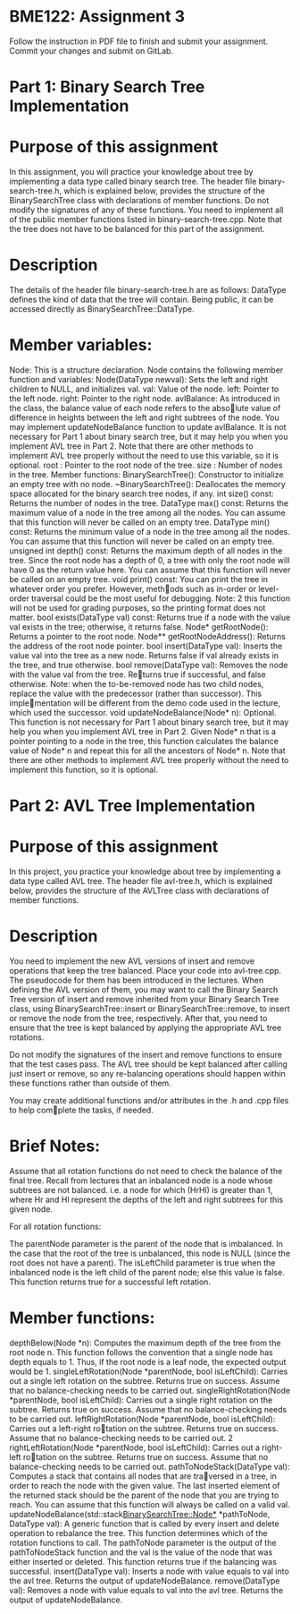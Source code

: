 # BME122: Assignment 3
Follow the instruction in PDF file to finish and submit your
assignment.
Commit your changes and submit on GitLab.

# Part 1: Binary Search Tree Implementation

# Purpose of this assignment

In this assignment, you will practice your knowledge about tree by implementing a data type
called binary search tree. The header file binary-search-tree.h, which is explained
below, provides the structure of the BinarySearchTree class with declarations of member
functions. Do not modify the signatures of any of these functions. You need to implement
all of the public member functions listed in binary-search-tree.cpp. Note that the tree
does not have to be balanced for this part of the assignment.

# Description
The details of the header file binary-search-tree.h are as follows:
DataType defines the kind of data that the tree will contain. Being public, it can be accessed
directly as BinarySearchTree::DataType.

# Member variables:

Node: This is a structure declaration. Node contains the following member function and
variables:
Node(DataType newval): Sets the left and right children to NULL, and initializes val.
val: Value of the node.
left: Pointer to the left node.
right: Pointer to the right node.
avlBalance: As introduced in the class, the balance value of each node refers to the absolute value of difference in heights between the left and right subtrees of the node. You may
implement updateNodeBalance function to update avlBalance. It is not necessary for Part
1 about binary search tree, but it may help you when you implement AVL tree in Part 2.
Note that there are other methods to implement AVL tree properly without the need to use
this variable, so it is optional.
root : Pointer to the root node of the tree.
size : Number of nodes in the tree.
Member functions:
BinarySearchTree(): Constructor to initialize an empty tree with no node.
~BinarySearchTree(): Deallocates the memory space allocated for the binary search tree
nodes, if any.
int size() const: Returns the number of nodes in the tree.
DataType max() const: Returns the maximum value of a node in the tree among all the
nodes. You can assume that this function will never be called on an empty tree.
DataType min() const: Returns the minimum value of a node in the tree among all the
nodes. You can assume that this function will never be called on an empty tree.
unsigned int depth() const: Returns the maximum depth of all nodes in the tree. Since
the root node has a depth of 0, a tree with only the root node will have 0 as the return value
here. You can assume that this function will never be called on an empty tree.
void print() const: You can print the tree in whatever order you prefer. However, methods such as in-order or level-order traversal could be the most useful for debugging. Note:
2
this function will not be used for grading purposes, so the printing format does not matter.
bool exists(DataType val) const: Returns true if a node with the value val exists in
the tree; otherwise, it returns false.
Node* getRootNode(): Returns a pointer to the root node.
Node** getRootNodeAddress(): Returns the address of the root node pointer.
bool insert(DataType val): Inserts the value val into the tree as a new node. Returns
false if val already exists in the tree, and true otherwise.
bool remove(DataType val): Removes the node with the value val from the tree. Returns true if successful, and false otherwise. Note: when the to-be-removed node has
two child nodes, replace the value with the predecessor (rather than successor). This implementation will be different from the demo code used in the lecture, which used the successor.
void updateNodeBalance(Node* n): Optional. This function is not necessary for Part 1
about binary search tree, but it may help you when you implement AVL tree in Part 2. Given
Node* n that is a pointer pointing to a node in the tree, this function calculates the balance
value of Node* n and repeat this for all the ancestors of Node* n. Note that there are other
methods to implement AVL tree properly without the need to implement this function, so
it is optional.


# Part 2: AVL Tree Implementation

# Purpose of this assignment

In this project, you practice your knowledge about tree by implementing a data
type called AVL tree. The header file avl-tree.h, which is explained below, provides the
structure of the AVLTree class with declarations of member functions.

# Description
You need to implement the new AVL versions of insert and remove operations that keep
the tree balanced. Place your code into avl-tree.cpp. The pseudocode for them has been
introduced in the lectures. When defining the AVL version of them, you may want to call
the Binary Search Tree version of insert and remove inherited from your Binary Search
Tree class, using BinarySearchTree::insert or BinarySearchTree::remove, to insert or
remove the node from the tree, respectively. After that, you need to ensure that the tree is
kept balanced by applying the appropriate AVL tree rotations.

Do not modify the signatures of the insert and remove functions to ensure that the test
cases pass. The AVL tree should be kept balanced after calling just insert or remove, so any
re-balancing operations should happen within these functions rather than outside of them.

You may create additional functions and/or attributes in the .h and .cpp files to help complete the tasks, if needed.

# Brief Notes:
Assume that all rotation functions do not need to check the balance of the final tree.
Recall from lectures that an inbalanced node is a node whose subtrees are not balanced. i.e.
a node for which (HrHl) is greater than 1, where Hr and Hl represent the depths of the left
and right subtrees for this given node.

For all rotation functions:

The parentNode parameter is the parent of the node that is imbalanced. In the case that
the root of the tree is unbalanced, this node is NULL (since the root does not have a parent).
The isLeftChild parameter is true when the inbalanced node is the left child of the parent
node; else this value is false. This function returns true for a successful left rotation.

# Member functions:
depthBelow(Node *n): Computes the maximum depth of the tree from the root node n.
This function follows the convention that a single node has depth equals to 1. Thus, if the
root node is a leaf node, the expected output would be 1.
singleLeftRotation(Node *parentNode, bool isLeftChild): Carries out a single left
rotation on the subtree. Returns true on success. Assume that no balance-checking needs
to be carried out.
singleRightRotation(Node *parentNode, bool isLeftChild): Carries out a single right
rotation on the subtree. Returns true on success. Assume that no balance-checking needs
to be carried out.
leftRightRotation(Node *parentNode, bool isLeftChild): Carries out a left-right rotation on the subtree. Returns true on success. Assume that no balance-checking needs to
be carried out.
2
rightLeftRotation(Node *parentNode, bool isLeftChild): Carries out a right-left rotation on the subtree. Returns true on success. Assume that no balance-checking needs to
be carried out.
pathToNodeStack(DataType val): Computes a stack that contains all nodes that are traversed in a tree, in order to reach the node with the given value. The last inserted element
of the returned stack should be the parent of the node that you are trying to reach. You can
assume that this function will always be called on a valid val.
updateNodeBalance(std::stack<BinarySearchTree::Node*> *pathToNode, DataType val):
A generic function that is called by every insert and delete operation to rebalance the tree.
This function determines which of the rotation functions to call. The pathToNode parameter
is the output of the pathToNodeStack function and the val is the value of the node that was
either inserted or deleted. This function returns true if the balancing was successful.
insert(DataType val): Inserts a node with value equals to val into the avl tree. Returns
the output of updateNodeBalance.
remove(DataType val): Removes a node with value equals to val into the avl tree. Returns
the output of updateNodeBalance.
